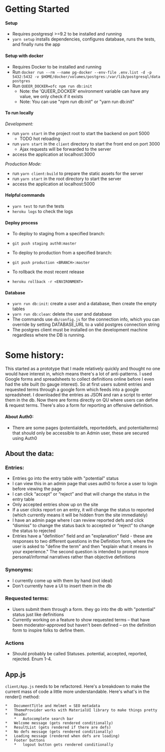 # Getting Started

#### Setup
* Requires postgresql >=9.2 to be installed and running
* `yarn setup` installs dependencies, configures database, runs the tests, and finally runs the app

#### Setup with docker
* Requires Docker to be installed and running
* Run `docker run --rm --name pg-docker --env-file .env.list -d -p 5432:5432 -v $HOME/docker/volumes/postgres:/var/lib/postgresql/data  postgres`
* Run `QUEER_DOCKER=ofc npm run db:init`
  * Note: the 'QUEER_DOCKER' environment variable can have any value, we only check if it exists
  * Note: You can use "npm run db:init" or "yarn run db:init"

#### To run locally

_Development:_

* run `yarn start` in the project root to start the backend on port 5000
  * TODO hot reloading
* run `yarn start` in the `client` directory to start the front end on port 3000
  * Ajax requests will be forwarded to the server
* access the application at localhost:3000

_Production Mode:_

* run `yarn client:build` to prepare the static assets for the server
* run `yarn start` in the root directory to start the server
* access the application at localhost:5000

#### Helpful commands
* `yarn test` to run the tests
* `heroku logs` to check the logs

#### Deploy process
* To deploy to staging from a specified branch:
* `git push staging auth0:master`

* To deploy to production from a specified branch:
* `git push production <BRANCH>:master`

* To rollback the most recent release
* `heroku rollback -r <ENVIRONMENT>`

#### Database
* `yarn run db:init`: create a user and a database, then create the empty tables
* `yarn run db:clean`: delete the user and database
* The commands use `db/config.js` for the connection info, which you can override by setting DATABASE_URL to a valid postgres connection string
* The postgres client must be installed on the development machine regardless where the DB is running.
# Some history:
This started as a prototype that I made relatively quickly and thought no one would have interest in, which means there's a lot of anti-patterns.
I used Google forms and spreadsheets to collect definitions online before I even had the site built (to gauge interest).
So at first users submit entries and requested terms through a google form which feeds into a google spreadsheet.
I downloaded the entries as JSON and ran a script to enter them in the db.
Now there are forms directly on QU where users can define & request terms. There's also a form for reporting an offensive definition.

#### About Auth0:
* There are some pages (potentialdefs, reporteddefs, and potentialterms) that should only be accessible to an Admin user, these are secured using Auth0

## About the data:

### Entries:
* Entries go into the entry table with "potential" status
* I can view this in an admin page that uses auth0 to force a user to login before viewing the page
* I can click “accept” or “reject” and that will change the status in the entry table
* Only accepted entries show up on the site
* If a user clicks report on an entry, it will change the status to reported (which currently means it will be hidden from the site immediately)
* I have an admin page where I can review reported defs and click “dismiss” to change the status back to accepted or “reject” to change the status to rejected
* Entries have a "definition" field and an "explanation" field - these are responses to two different questions in the Definition form, where the user is asked to "define the term" and then "explain what it means in your experience." The second question is intended to prompt more personal/informal narratives rather than objective definitions


### Synonyms:
* I currently come up with them by hand (not ideal)
* Don't currently have a UI to insert them in the db

### Requested terms:
* Users submit them through a form. they go into the db with "potential" status just like definitions
* Currently working on a feature to show requested terms – that have been moderator-approved but haven't been defined – on the definition form to inspire folks to define them.

### Actions
* Should probably be called Statuses. potential, accepted, reported, rejected. Enum 1-4.

## App.js
`client/App.js` needs to be refactored. Here's a breakdown to make the current mass of code a little more understandable.
Here's what's in the render() method:

	*	DocumentTitle and Helmet = SEO metadata
	*	ThemeProvider works with MaterialUI library to make things pretty
	*	Header
		*   Autocomplete search bar
	*	Welcome message (gets rendered conditionally)
	*	ResultList (gets rendered if there are defs)
	*	No defs message (gets rendered conditionally)
	*	Loading message (rendered when defs are loading)
	*	Footer buttons
		*	logout button gets rendered conditionally

